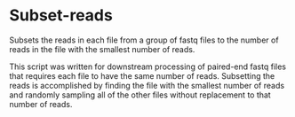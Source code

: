 # Subset-reads
Subsets the reads in each file from a group of fastq files to the number of reads in the file with the smallest number of reads. 

This script was written for downstream processing of paired-end fastq files that requires each file to have the same number of reads. Subsetting the reads is accomplished by finding the file with the smallest number of reads and randomly sampling all of the other files without replacement to that number of reads.  
